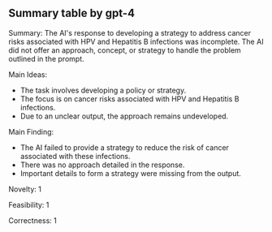 ## Summary table by gpt-4
Summary: 
The AI's response to developing a strategy to address cancer risks associated with HPV and Hepatitis B infections was incomplete. The AI did not offer an approach, concept, or strategy to handle the problem outlined in the prompt.

Main Ideas: 
- The task involves developing a policy or strategy.
- The focus is on cancer risks associated with HPV and Hepatitis B infections.
- Due to an unclear output, the approach remains undeveloped.

Main Finding:
- The AI failed to provide a strategy to reduce the risk of cancer associated with these infections.
- There was no approach detailed in the response.
- Important details to form a strategy were missing from the output.

Novelty: 1

Feasibility: 1

Correctness: 1